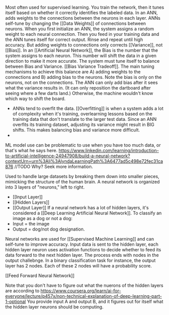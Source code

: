 Most often used for supervised learning. You train the network, then it tunes itself based on whether it correctly identifies the labeled data. 
In an ANN, adds weights to the connections between the neurons in each layer. 
ANNs self-tune by changing the [[Data Weights]] of connections between  neurons. 
When you first initialize an ANN, the system assigns a random weight to each neural connection. Then you feed in your training data and the ANN tunes itself for correct output. Rinse and repeat until high accuracy. 
But adding weights to connections only corrects [[Variance]], not [[Bias]]. 
In an [[Artificial Neural Network]], the Bias is the number that the system assigns to each neuron. This number will shift the data in a given direction to make it more accurate. The system must tune itself to balance between Bias and Variance.  [[Bias Variance Tradeoff]]. The main tuning mechanisms to achieve this balance are A) adding weights to the connections and B) adding bias to the neurons. Note the bias is only on the neurons, not on the connections. The ANN can only add bias after it sees what the variance results in. (It can only reposition the  dartboard after seeing where a few darts land.) Otherwise, the machine wouldn't know which way to shift the board. 


* ANNs tend to overfit the data. [[Overfitting]] is when a system adds a lot of complexity when it's training, overlearning lessons based on the training data that don't translate to the larger test data. Since an ANN overfits its training dataset, adjusting its variance might result in BIG shifts. This makes balancing bias and variance more difficult. 
* 

ML model use can be problematic to use when you have too much data, or that's what he says here. https://www.linkedin.com/learning/introduction-to-artificial-intelligence-24947908/build-a-neural-network?contextUrn=urn%3Ali%3AlyndaLearningPath%3A6477ad5c498e72fec31ca876
//TODO Why? Seek more information. 

Used to handle large datasets by breaking them down into smaller pieces, mimicking the structure of the human brain. 
A neural network is organized  into 3 layers of "neurons,"  left to right. 
* [[Input Layer]]
* [[Hidden Layers]]
* [[Output Layer]]
If a neural network has a lot of hidden layers, it's considered a [[Deep Learning Artificial Neural Network]].
To classify an image as a dog or not a dog: 
* Input = the image
* Output = dog/not dog designation. 

Neural networks are used for [[Supervised Machine Learning]] and can self-tune to improve accuracy.
Input data is sent to the hidden layer, each hidden layer neuron uses activation functions to decide whether to feed its data forward to the next hidden layer. The process ends with nodes in the output challebnge. In a binary classification task for instance, the output layer has 2 nodes. Each of these 2 nodes will have a probability score. 

[[Feed Forward Neural Network]]

Note that you don't have to figure out what the nuerons of the hidden layers are according to https://www.coursera.org/learn/ai-for-everyone/lecture/p457x/non-technical-explanation-of-deep-learning-part-1-optional
You provide input A and output B, and it figures out for itself what the hidden layer neurons should be computing. 
